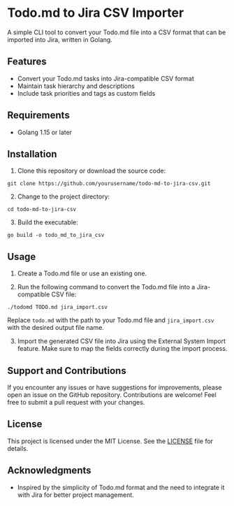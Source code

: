 # Todo.md to Jira CSV Importer

A simple CLI tool to convert your Todo.md file into a CSV format that can be imported into Jira, written in Golang.

## Features

- Convert your Todo.md tasks into Jira-compatible CSV format
- Maintain task hierarchy and descriptions
- Include task priorities and tags as custom fields

## Requirements

- Golang 1.15 or later

## Installation

1. Clone this repository or download the source code:

```
git clone https://github.com/yourusername/todo-md-to-jira-csv.git
```

2. Change to the project directory:

```
cd todo-md-to-jira-csv
```

3. Build the executable:

```
go build -o todo_md_to_jira_csv
```

## Usage

1. Create a Todo.md file or use an existing one.

2. Run the following command to convert the Todo.md file into a Jira-compatible CSV file:

```
./todomd TODO.md jira_import.csv
```

Replace `todo.md` with the path to your Todo.md file and `jira_import.csv` with the desired output file name.

3. Import the generated CSV file into Jira using the External System Import feature. Make sure to map the fields correctly during the import process.

## Support and Contributions

If you encounter any issues or have suggestions for improvements, please open an issue on the GitHub repository. Contributions are welcome! Feel free to submit a pull request with your changes.

## License

This project is licensed under the MIT License. See the [LICENSE](LICENSE) file for details.

## Acknowledgments

- Inspired by the simplicity of Todo.md format and the need to integrate it with Jira for better project management.